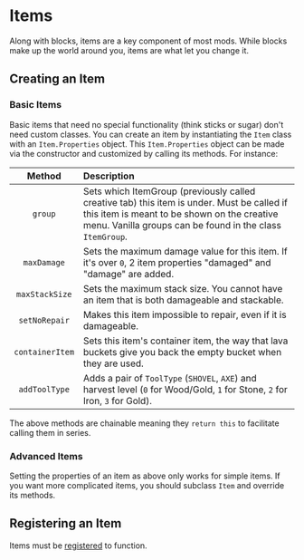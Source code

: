 Items
=====

Along with blocks, items are a key component of most mods. While blocks make up the world around you, items are what let you change it.

Creating an Item
----------------

### Basic Items

Basic items that need no special functionality (think sticks or sugar) don't need custom classes. You can create an item by instantiating the `Item` class with an `Item.Properties` object. This `Item.Properties` object can be made via the constructor and customized by calling its methods. For instance:

|         Method         |                  Description                  |
|:----------------------:|:----------------------------------------------|
|         `group`        | Sets which ItemGroup (previously called creative tab) this item is under. Must be called if this item is meant to be shown on the creative menu. Vanilla groups can be found in the class `ItemGroup`. |
|       `maxDamage`      | Sets the maximum damage value for this item. If it's over `0`, 2 item properties "damaged" and "damage" are added. |
|     `maxStackSize`     | Sets the maximum stack size. You cannot have an item that is both damageable and stackable. |
|      `setNoRepair`     | Makes this item impossible to repair, even if it is damageable. |
|     `containerItem`    | Sets this item's container item, the way that lava buckets give you back the empty bucket when they are used. |
|      `addToolType`     | Adds a pair of `ToolType` (`SHOVEL`, `AXE`) and harvest level (`0` for Wood/Gold, `1` for Stone, `2` for Iron, `3` for Gold). |

The above methods are chainable meaning they `return this` to facilitate calling them in series.

### Advanced Items

Setting the properties of an item as above only works for simple items. If you want more complicated items, you should subclass `Item` and override its methods.

Registering an Item
-------------------

Items must be [registered][registering] to function.

[registering]: ../concepts/registries.md#methods-for-registering
